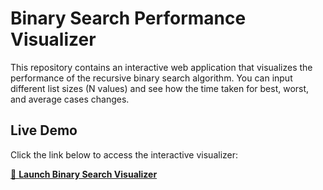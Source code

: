 # Binary Search Performance Visualizer

This repository contains an interactive web application that visualizes the performance of the recursive binary search algorithm. You can input different list sizes (N values) and see how the time taken for best, worst, and average cases changes.

## Live Demo

Click the link below to access the interactive visualizer:

[🚀 **Launch Binary Search Visualizer**](https://tharun72.github.io/binary-search-visualisation/)
